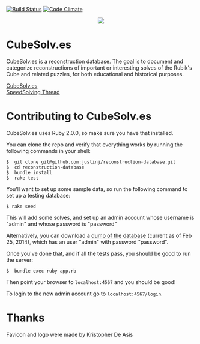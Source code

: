 [![Build Status](https://travis-ci.org/justinj/reconstruction-database.png?branch=master)](https://travis-ci.org/justinj/reconstruction-database)
[![Code Climate](https://codeclimate.com/github/justinj/reconstruction-database.png)](https://codeclimate.com/github/justinj/reconstruction-database)

<p align="center">
  <img src="https://raw.github.com/justinj/reconstruction-database/master/public/images/logo.png">
</p>

CubeSolv.es
===========

CubeSolv.es is a reconstruction database.
The goal is to document and categorize reconstructions of important or interesting solves of the Rubik's Cube and related puzzles,
for both educational and historical purposes.

[CubeSolv.es](http://www.cubesolv.es)<br>
[SpeedSolving Thread](http://www.speedsolving.com/forum/showthread.php?43580-Reconstruction-Database-RCDB)

Contributing to CubeSolv.es
===========================

CubeSolv.es uses Ruby 2.0.0, so make sure you have that installed.

You can clone the repo and verify that everything works by running the following commands in your shell:

```shell
$  git clone git@github.com:justinj/reconstruction-database.git
$  cd reconstruction-database
$  bundle install
$  rake test
```

You'll want to set up some sample data, so run the following command to set up a testing database:

```shell
$ rake seed
```

This will add some solves,
and set up an admin account whose username is "admin" and whose password is "password"

Alternatively, you can download a [dump of the database](https://dl.dropboxusercontent.com/u/17026863/cubesolv.es/db.sqlite)
(current as of Feb 25, 2014), which has an user "admin" with password "password".

Once you've done that, and if all the tests pass,
you should be good to run the server:

```shell
$  bundle exec ruby app.rb
```

Then point your browser to `localhost:4567` and you should be good!

To login to the new admin account go to `localhost:4567/login`.

Thanks
======

Favicon and logo were made by Kristopher De Asis
